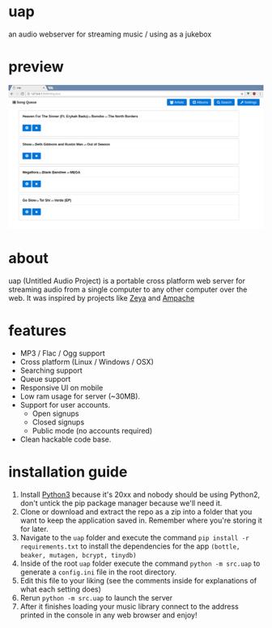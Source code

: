# uap
an audio webserver for streaming music / using as a jukebox

# preview
![](media/demo.png)

# about
uap (Untitled Audio Project) is a portable cross platform 
web server for streaming audio from a single computer
to any other computer over the web. It was inspired by 
projects like [Zeya](http://web.psung.name/zeya/) and
[Ampache](http://ampache.org/)

# features
* MP3 / Flac / Ogg support
* Cross platform (Linux / Windows / OSX)
* Searching support
* Queue support
* Responsive UI on mobile
* Low ram usage for server (~30MB).
* Support for user accounts. 
   * Open signups
   * Closed signups
   * Public mode (no accounts required)
* Clean hackable code base.

# installation guide

1. Install [Python3](https://www.python.org/download/releases/3.0/) 
   because it's 20xx and nobody should be using Python2, don't
   untick the pip package manager because we'll need it.
2. Clone or download and extract the repo as a zip into a folder that
   you want to keep the application saved in. Remember where you're
   storing it for later.
3. Navigate to the ````uap```` folder and execute the command 
   ```pip install -r requirements.txt``` to install the dependencies 
   for the app ```(bottle, beaker, mutagen, bcrypt, tinydb)```
4. Inside of the root ``uap`` folder execute the command ``python -m src.uap``
   to generate a ``config.ini`` file in the root directory.
5. Edit this file to your liking (see the comments inside for
   explanations of what each setting does)
6. Rerun ``python -m src.uap`` to launch the server
7. After it finishes loading your music library connect to the
   address printed in the console in any web browser and enjoy!
